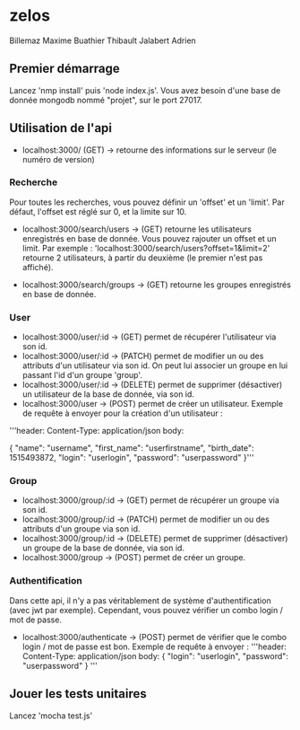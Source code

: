 # zelos

Billemaz Maxime
Buathier Thibault
Jalabert Adrien

## Premier démarrage

Lancez 'nmp install' puis 'node index.js'.
Vous avez besoin d'une base de donnée mongodb nommé "projet", sur le port 27017.

## Utilisation de l'api

* localhost:3000/ (GET) -> retourne des informations sur le serveur (le numéro de version)

### Recherche

Pour toutes les recherches, vous pouvez définir un 'offset' et un 'limit'.
Par défaut, l'offset est réglé sur 0, et la limite sur 10.

* localhost:3000/search/users -> (GET) retourne les utilisateurs enregistrés en base de donnée.
Vous pouvez rajouter un offset et un limit. Par exemple :
'localhost:3000/search/users?offset=1&limit=2' retourne 2 utilisateurs, à partir du deuxième (le premier n'est pas affiché).

* localhost:3000/search/groups -> (GET) retourne les groupes enregistrés en base de donnée.

### User

* localhost:3000/user/:id -> (GET) permet de récupérer l'utilisateur via son id.
* localhost:3000/user/:id -> (PATCH) permet de modifier un ou des attributs d'un utilisateur via son id. On peut lui associer un groupe en lui passant l'id d'un groupe 'group'.
* localhost:3000/user/:id -> (DELETE) permet de supprimer (désactiver) un utilisateur de la base de donnée, via son id.
* localhost:3000/user -> (POST) permet de créer un utilisateur. Exemple de requête à envoyer pour la création d'un utilisateur :

'''header: Content-Type: application/json
body:

{
  "name": "username",
  "first_name": "userfirstname",
  "birth_date": 1515493872,
  "login": "userlogin",
  "password": "userpassword"
}'''

### Group

* localhost:3000/group/:id -> (GET) permet de récupérer un groupe via son id.
* localhost:3000/group/:id -> (PATCH) permet de modifier un ou des attributs d'un groupe via son id.
* localhost:3000/group/:id -> (DELETE) permet de supprimer (désactiver) un groupe de la base de donnée, via son id.
* localhost:3000/group -> (POST) permet de créer un groupe.

### Authentification

Dans cette api, il n'y a pas véritablement de système d'authentification (avec jwt par exemple).
Cependant, vous pouvez vérifier un combo login / mot de passe.

* localhost:3000/authenticate -> (POST) permet de vérifier que le combo login / mot de passe est bon. Exemple de requête à envoyer :
'''header: Content-Type: application/json
body:
{
  "login": "userlogin",
  "password": "userpassword"
}
'''

## Jouer les tests unitaires

Lancez 'mocha test.js'
